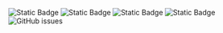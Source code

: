 ![Static Badge](https://img.shields.io/badge/blacklists-60-000000) ![Static Badge](https://img.shields.io/badge/blacklisted-3093832-cc0000) ![Static Badge](https://img.shields.io/badge/whitelisted-2244-00CC00) ![Static Badge](https://img.shields.io/badge/streaming_blacklist-28107-000000) ![GitHub issues](https://img.shields.io/github/issues/fabriziosalmi/blacklists)
